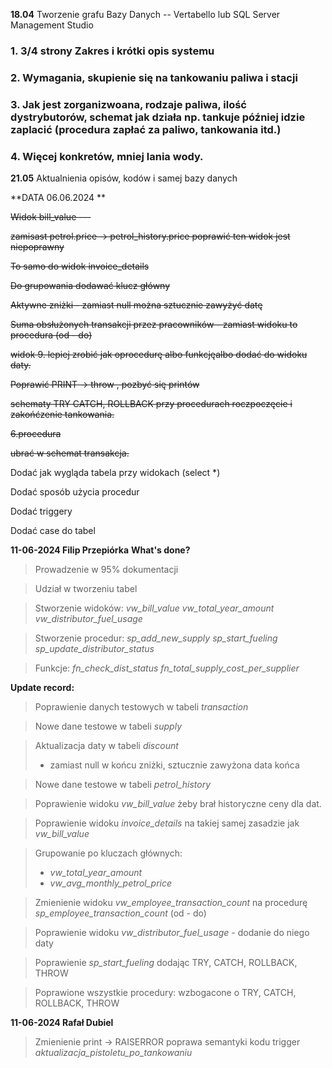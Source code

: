 **18.04**
Tworzenie grafu Bazy Danych 
-- Vertabello lub SQL Server Management Studio

### 1. 3/4 strony Zakres i krótki opis systemu 
### 2. Wymagania, skupienie się na tankowaniu paliwa i stacji
### 3. Jak jest zorganizwoana, rodzaje paliwa, ilość dystrybutorów, schemat jak działa np. tankuje później idzie zaplacić (procedura zapłać za paliwo, tankowania itd.)
### 4. Więcej konkretów, mniej lania wody.
**21.05**
Aktualnienia opisów, kodów i samej bazy danych


**DATA 06.06.2024 **

<s>Widok bill_value ---

zamisast petrol.price -> petrol_history.price
poprawić ten widok jest niepoprawny</s>

<s>To samo do widok invoice_details</s>

<s>Do grupowania dodawać klucz główny</s>

<s>Aktywne zniżki - zamiast null można sztucznie zawyżyć datę</s>

<s>Suma obsłużonych transakcji przez pracowników - zamiast widoku to procedura (od - do)</s>

<s>widok 9. lepiej zrobić jak oprocedurę albo funkcjęalbo dodać do widoku daty.</s>

<s>Poprawić PRINT -> throw , pozbyć się printów</s>

<s>schematy TRY CATCH,
ROLLBACK
przy procedurach roczpoczęcie i zakońćzenie tankowania.</s>

<s>6.procedura

ubrać w schemat transakcja.</s>



Dodać jak wygląda tabela przy widokach (select *)

Dodać sposób użycia procedur

Dodać triggery

Dodać case do tabel


**11-06-2024 Filip Przepiórka**
**What's done?**

>Prowadzenie w 95% dokumentacji

>Udział w tworzeniu tabel

>Stworzenie widoków:
  >*vw_bill_value*
  >*vw_total_year_amount*
  >*vw_distributor_fuel_usage*

>Stworzenie procedur:
  >*sp_add_new_supply*
  >*sp_start_fueling*
  >*sp_update_distributor_status*

>Funkcje:
  >*fn_check_dist_status*
  >*fn_total_supply_cost_per_supplier*

**Update record:**

>Poprawienie danych testowych w tabeli *transaction*

>Nowe dane testowe w tabeli *supply*

>Aktualizacja daty w tabeli *discount*
  >- zamiast null w końcu zniżki, sztucznie zawyżona data końca
    
>Nowe dane testowe w tabeli  *petrol_history*

>Poprawienie widoku *vw_bill_value* żeby brał historyczne ceny dla dat.

>Poprawienie widoku *invoice_details* na takiej samej zasadzie jak *vw_bill_value*

>Grupowanie po kluczach głównych:
  >- *vw_total_year_amount*
  >- *vw_avg_monthly_petrol_price*

>Zmienienie widoku *vw_employee_transaction_count* na procedurę *sp_employee_transaction_count* (od - do)

>Poprawienie widoku *vw_distributor_fuel_usage* - dodanie do niego daty

>Poprawienie *sp_start_fueling* dodając TRY, CATCH, ROLLBACK, THROW

>Poprawione wszystkie procedury: wzbogacone o TRY, CATCH, ROLLBACK, THROW

**11-06-2024 Rafał Dubiel**
>Zmienienie print -> RAISERROR 
  poprawa semantyki kodu
>trigger *aktualizacja_pistoletu_po_tankowaniu*
